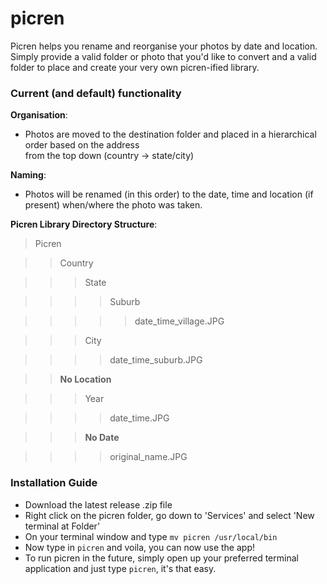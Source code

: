# picren
Picren helps you rename and reorganise your photos by date and location.\
Simply provide a valid folder or photo that you'd like to convert and a valid folder to place and create your very own picren-ified library.

### Current (and default) functionality 
  **Organisation**:
  * Photos are moved to the destination folder and placed in a hierarchical order based on the address  
  from the top down (country -> state/city)
    
  **Naming**:
  * Photos will be renamed (in this order) to the date, time and location (if present) 
    when/where the photo was taken.
    
  **Picren Library Directory Structure**: 
  
  > Picren


 >> Country

 >>> State

 >>>> Suburb

 >>>>> date_time_village.JPG

 >>> City

 >>>> date_time_suburb.JPG

 >> __No Location__

 >>> Year

 >>>> date_time.JPG

 >>> __No Date__

 >>>> original_name.JPG

### Installation Guide
+ Download the latest release .zip file
+ Right click on the picren folder, go down to 'Services' and select 'New terminal at Folder' 
+ On your terminal window and type `mv picren /usr/local/bin`
+ Now type in `picren` and voila, you can now use the app!
+ To run picren in the future, simply open up your preferred terminal application and just type `picren`, it's that easy.
